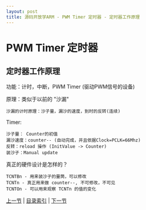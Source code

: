 ```yaml
---
layout: post
title: 源码开放学ARM - PWM Timer 定时器 - 定时器工作原理
---
```


# PWM Timer 定时器 #
## 定时器工作原理

功能：计时，中断，PWM Timer (驱动PWM信号的设备)

原理：类似于以前的 "沙漏"

	沙漏的计时原理：沙子量，漏沙的速度，到时的反转(连续)

Timer:	

	沙子量： Counter的初值
	漏沙速度：counter-- (自动完成，并且依据Clock=PCLK=66Mhz)
	反转：reload 操作 (InitValue -> Counter)
	装沙子：Manual update
	
真正的硬件设计是怎样的？

	TCNTBn - 用来装沙子的量筒，可以修改
	TCNTn - 真正用来做 counter--, 不可修改，不可见
	TCNTOn - 可以用来观察 TCNTn 的值的变化
	



[上一节](chp9-4.html)  |  [目录索引](../index.html)  |  [下一节](chp10-2.html)
